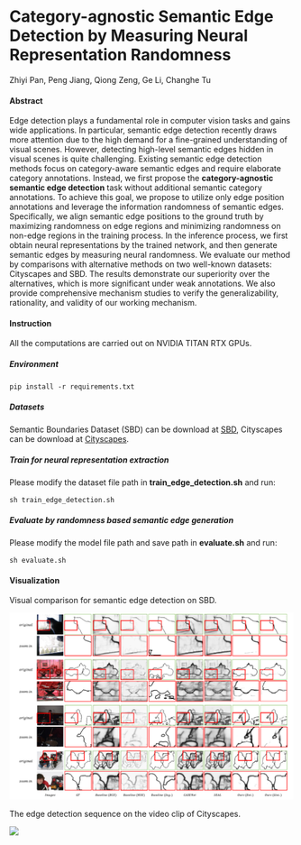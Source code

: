 # Category-agnostic Semantic Edge Detection by Measuring Neural Representation Randomness
Zhiyi Pan, Peng Jiang, Qiong Zeng, Ge Li, Changhe Tu

#### Abstract

Edge detection plays a fundamental role in computer vision tasks and gains wide applications. In particular, semantic edge detection recently draws more attention due to the high demand for a fine-grained understanding of visual scenes. However, detecting high-level semantic edges hidden in visual scenes is quite challenging. Existing semantic edge detection methods focus on category-aware semantic edges and require elaborate category annotations. Instead, we first propose the **category-agnostic semantic edge detection** task without additional semantic category annotations. To achieve this goal, we propose to utilize only edge position annotations and leverage the information randomness of semantic edges. Specifically, we align semantic edge positions to the ground truth by maximizing randomness on edge regions and minimizing randomness on non-edge regions in the training process. In the inference process, we first obtain neural representations by the trained network, and then generate semantic edges by measuring neural randomness. We evaluate our method by comparisons with alternative methods on two well-known datasets: Cityscapes and SBD. The results demonstrate our superiority over the alternatives, which is more significant under weak annotations. We also provide comprehensive mechanism studies to verify the generalizability, rationality, and validity of our working mechanism.

#### Instruction

All the computations are carried out on NVIDIA TITAN RTX GPUs.

##### Environment

```
pip install -r requirements.txt
```

##### Datasets

Semantic Boundaries Dataset (SBD) can be download at [SBD](https://www2.eecs.berkeley.edu/Research/Projects/CS/vision/grouping/semantic_contours/benchmark.tgz), Cityscapes can be download at [Cityscapes](https://www.cityscapes-dataset.com/).


##### Train for neural representation extraction

Please modify the dataset file path in **train_edge_detection.sh** and run:

```
sh train_edge_detection.sh
```

##### Evaluate by randomness based semantic edge generation

Please modify the model file path and save path in **evaluate.sh** and run: 

```
sh evaluate.sh
```

#### Visualization

Visual comparison for semantic edge detection on SBD.

![](/Visualization/SBD.png)

The edge detection sequence on the video clip of Cityscapes.

![](/Visualization/video.gif)

